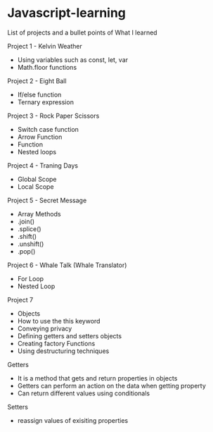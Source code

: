 # Javascript-learning

List of projects and a bullet points of What I learned 

Project 1 - Kelvin Weather
- Using variables such as const, let, var
- Math.floor functions

Project 2 - Eight Ball
- If/else function
- Ternary expression

Project 3 - Rock Paper Scissors
- Switch case function
- Arrow Function
- Function
- Nested loops

Project 4 - Traning Days
- Global Scope
- Local Scope

Project 5 - Secret Message
- Array Methods
- .join()
- .splice()
- .shift()
- .unshift()
- .pop()

Project 6 - Whale Talk (Whale Translator)
- For Loop
- Nested Loop

Project 7 
- Objects
- How to use the this keyword
- Conveying privacy
- Defining getters and setters objects
- Creating factory Functions
- Using destructuring techniques

Getters
- It is a method that gets and return properties in objects
- Getters can perform an action on the data when getting property
- Can return different values using conditionals

Setters 
- reassign values of exisiting properties
